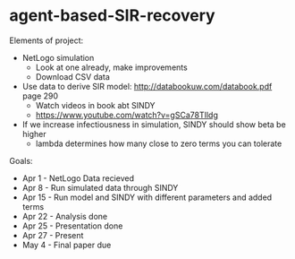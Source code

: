# agent-based-SIR-recovery

Elements of project:
- NetLogo simulation
  - Look at one already, make improvements
  - Download CSV data
- Use data to derive SIR model: http://databookuw.com/databook.pdf page 290
  - Watch videos in book abt SINDY
  - https://www.youtube.com/watch?v=gSCa78TIldg
- If we increase infectiousness in simulation, SINDY should show beta be higher
  - lambda determines how many close to zero terms you can tolerate 

Goals:
- Apr 1 - NetLogo Data recieved
- Apr 8 - Run simulated data through SINDY
- Apr 15 - Run model and SINDY with different parameters and added terms
- Apr 22 - Analysis done
- Apr 25 - Presentation done
- Apr 27 - Present
- May 4 - Final paper due